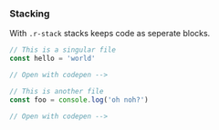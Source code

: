 ### Stacking
With `.r-stack` stacks keeps code as seperate blocks.


<div class='r-stack'>

```jsx
// This is a singular file
const hello = 'world'

// Open with codepen -->
```
<!-- .element: class="fragment fade-in-then-out"  -->


```jsx
// This is another file
const foo = console.log('oh noh?')

// Open with codepen -->
```
<!-- .element: class="fragment fade-in-then-out"  -->

</div>